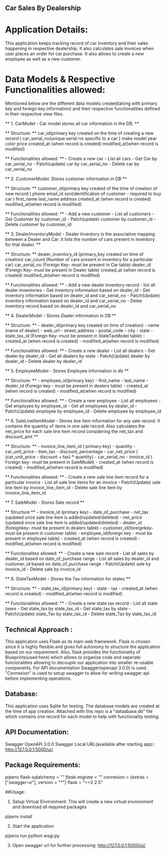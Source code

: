 ## Car Sales By Dealership 

# Application Details: 

This application keeps tracking record of car inventory and their sales happening in respective dealership. It also calculates sale invoices when user places an order for car purchase. It also allows to create a new employee as well as a new customer.

# Data Models & Respective Functionalities allowed:

Mentioned below are the different data models created(along with primary key and foreign key information) and their respective functionalities defined in their respective view files.

** 1. CarModel - Car model stores all car information in the DB. **

** Structure: **
    car_id(primary key created on the time of creating a new record )
    car_serial_no(unique serial no specific to a car )
    make 
    model
    year 
    color
    price 
    created_at (when record is created)
    modified_at(when record is modified)

** Functionalities allowed: **
    - Create a new car 
    - List all cars 
    - Get Car by car_serial_no 
    - Patch(update) car by car_serial_no 
    - Delete car by car_serial_no 

** 2. CustomerModel: Stores customer information in DB **

** Structure: ** 
    customer_id(primary key created of the time of creation of new record )
    phone
    email_id
    ssn(identification of customer - required to buy car )
    first_name
    last_name
    address
    created_at (when record is created)
    modified_at(when record is modified)

** Functionalities allowed: **
    - Add a new customer 
    - List all customers 
    - Get Customer by customer_id 
    - Patch(update) customer by customer_id 
    - Delete customer by customer_id 


** 3. DealerInventoryModel - Dealer Inventory is the associative mapping between a Dealer and Car. It lists the number of cars present in inventory for that dealer. **
        

** Structure: **
    dealer_inventory_id (primary_key created on time of creation)
    car_count (Number of cars present in inventory for a particular car)
    car_serial_no (Foreign Key- must be present in Car table)
    dealer_id (Foreign Key- must be present in Dealer table)
    created_at (when record is created)
    modified_at(when record is modified)

** Functionalities allowed: **
    - Add a new dealer inventory record 
    - list all dealer inventories 
    - Get inventory information based on dealer_id 
    - Get inventory information based on dealer_id and car_serial_no 
    - Patch(Update) inventory information based on dealer_id and car_serial_no 
    - Delee inventory record based on dealer_id and car_serial_no 

** 4. DealerModel - Stores Dealer information in DB  **

** Structure: **
    - dealer_id(primary key created on time of creation)
    - name (name of dealer)
    - web_url 
    - street_address
    - postal_code 
    - city 
    - state
    - state_tax_id (Foreign Key- must be present in StateTaxModel table)
    - created_at (when record is created)
    - modified_at(when record is modified)

** Functionalities allowed: **
    - Create a new dealer 
    - List all dealers 
    - Get dealer by dealer_id 
    - Get all dealers by state 
    - Patch(Update) dealer by dealer_id 
    - Delete dealer by dealer_id 

** 5. EmployeeModel - Stores Employee information in db **

** Structure: **
    - employee_id(primary key)
    - first_name
    - last_name 
    - dealer_id (Foreign key - must be present in dealers table)
    - created_at (when record is created)
    - modified_at(when record is modified)

** Functionalities allowed: **
    - Create a new employee 
    - List all employees 
    - Get employee by employee_id 
    - Get all employees by dealer_id 
    - Patch(Update) employee by employee_id 
    - Delete employee by employee_id

** 6. SaleLineItemModel - Stores line item information for any sale record. It contains the quantity of items in one sale record. Also calculates the net_price for each sale line item record considering the net_tax and discount_amt **

** Structure: **
    - invoice_line_item_id ( primary key)
    - quantity 
    - car_unit_price 
    - item_tax
    - discount_percentage
    - car_net_price ( (car_unit_price - discount + tax) * quantity)
    - car_serial_no 
    - invoice_id ( Foreign key- must be present in SaleModel)
    - created_at (when record is created)
    - modified_at(when record is modified)

** Functionalities allowed: ** 
    - Create a new sale line item record for a particular invoice 
    - List all sale line items for an invoice 
    - Patch(Update) sale line item by invoice_line_item_id
    - Delete sale line item by invoice_line_item_id

** 7. SaleModel - Stores Sale record **

** Structure ** 
    - invoice_id (primary key)
    - date_of_purchase
    - net_tax (updated once sale line item is added/updated/deleted)
    - net_price (updated once sale line item is added/updated/deleted)
    - dealer_id (foreignkey- must be present in dealers table)
    - customer_id(foreignkey- must be present in customer table)
    - employee_id(foreign key - must be present in employee table)
    - created_at (when record is created)
    - modified_at(when record is modified)

** Functionalites allowed: **
    - Create a new sale record 
    - List all sales by dealer_id based on date_of_purchase range
    - List all sales by dealer_id and customer_id based on date_of_purchase range
    - Patch(Update) sale by invoice_id
    - Delete sale by invoice_id

** 8. StateTaxModel - Stores the Tax information for states  **

** Structure: **
    - state_tax_id(primary key) 
    - state 
    - tax 
    - created_at (when record is created)
    - modified_at(when record is modified)

** Functionalities allowed: ** 
    - Create a new state tax record 
    - List all state taxes 
    - Get state_tax by state_tax_id 
    - Get state_tax by state 
    - Patch(Update) state_Tax by state_tax_id
    - Delete state_Tax by state_tax_id
    

## Technical Approach : 
This application uses Flask as its main web framework. Flask is chosen since it is highly flexible and gives full autonomy to structure the application based on our requirement. Also, flask provides the functionality of Blueprints(used here) which allows to organize code and seperate funcionalities allowing to decouple our application into smaller re-usable components. For API documentation Swagger(openapi 3.0.0) is used. "Connexion" is used to setup swagger to allow for writing swagger api before implementing operations. 

## Database:
This application uses Sqlite for testing. The database models are created at the time of app creation. Attached with this repo is a "dataabase.db" file which contains one record for each model to help with functionality testing. 

## API Documentation: 
Swagger OpenAPi 3.0.0
Swagger Local URL(available after starting app) : http://127.0.0.1:5000/ui/

## Package Requirements:
pipenv 
flask-sqlalchemy = "*"
flask-migrate = "*"
connexion = {extras = ["swagger-ui"], version = "*"}
flask = "==2.2.5"

##Usage:

1. Setup Virtual Environment: This will create a new virtual environment and download all required packages

pipenv install 

2. Start the application 

pipenv run python wsgi.py 

3. Open swagger url for further processing: http://127.0.0.1:5000/ui/